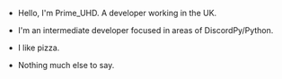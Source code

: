 - Hello, I'm Prime_UHD. A developer working in the UK.

- I'm an intermediate developer focused in areas of DiscordPy/Python.
- I like pizza.

- Nothing much else to say.
